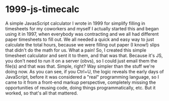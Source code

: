 # 1999-js-timecalc
A simple JavasScript calculator I wrote in 1999 for simplify filling in timesheets for my coworkers and myself
I actually started this and began using it in 1997, when everybody was contracting and we all had different paper timesheets to fill out. We all needed a quick and easy way to just calculate the total hours, because we were filling out paper (I know!) slips that didn't do the math for us. What a pain! So, I created this simple timesheet calculator and sent it to them, and that was that.
Because it's JS, you don't need to run it on a server (obvs), so I could just email them the file(s) and that was that. Simple, right? Way simpler than the stuff we're doing now.
As you can see, if you Ctrl+U, the logic reveals the early days of JavaScript, before it was considered a "real" programming language, so I came to it from a front-end markup perspective, completely missing the opportunities of reusing code, doing things programmatically, etc.
But it worked, so that's all that mattered.
